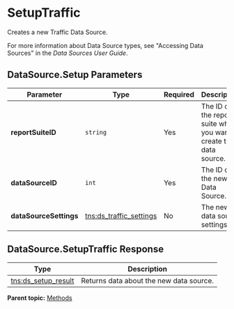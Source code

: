 # SetupTraffic

Creates a new Traffic Data Source.

For more information about Data Source types, see "Accessing Data Sources" in the *Data Sources User Guide*.

## DataSource.Setup Parameters

|Parameter|Type|Required|Description|
|---------|----|--------|-----------|
|**reportSuiteID** |`string` |Yes| The ID of the report suite where you want to create this data source. |
|**dataSourceID** |`int` |Yes| The ID of the new Data Source. |
|**dataSourceSettings** |[tns:ds_traffic_settings](../data_types/r_ds_traffic_settings.md#) |No| The new data source settings. |

## DataSource.SetupTraffic Response

|Type|Description|
|----|-----------|
|[tns:ds_setup_result](../data_types/r_ds_setup_result.md#) | Returns data about the new data source. |

**Parent topic:** [Methods](../methods/c_data_sources_methods.md)

